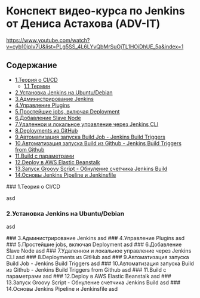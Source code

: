 # Конспект видео-курса по Jenkins от Дениса Астахова (ADV-IT)

https://www.youtube.com/watch?v=cyb10iplv7U&list=PLg5SS_4L6LYvQbMrSuOjTL1HOiDhUE_5a&index=1


## Содержание

<!--ts-->
* [1.Теория о CI/CD](#theory)
    * [1.1 Термин](#termin)
* [2.Установка Jenkins на Ubuntu/Debian](#install)  
* [3.Администрирование Jenkins](#admin)  
* [4.Управление Plugins](#plugins)  
* [5.Простейшие jobs, включая Deployment](#simple_job)  
* [6.Добавление Slave Node](#slave_node)  
* [7.Удаленнои и локальное управление через Jenkins CLI](#cli)  
* [8.Deployments из GitHub](#deploy_github)  
* [9.Автоматизация запуска Build Job - Jenkins Build Triggers](#automate_run)  
* [10.Автоматизация запуска Build из Github - Jenkins Build Triggers from Github](#automate_run_github)  
* [11.Build с параметрами](#build_parameters)  
* [12.Deploy в AWS Elastic Beanstalk](#aws_elastic)  
* [13.Запуск Groovy Script - Обнуление счетчика Jenkins Build](#groovy)  
* [14.Основы Jenkins Pipeline и Jenkinsfile](#pipeline)  
<!--te-->

<a name="theory"/>
### 1.Теория о CI/CD 

asd
<a name="install"/>
### 2.Установка Jenkins на Ubuntu/Debian  

asd

<a name="admin"/>
### 3.Администрирование Jenkins  
asd

<a name="plugins"/>
### 4.Управление Plugins  
asd

<a name="simple_job"/>
### 5.Простейшие jobs, включая Deployment  
asd

<a name="slave_node"/>
### 6.Добавление Slave Node  
asd

<a name="cli"/>
### 7.Удаленнои и локальное управление через Jenkins CLI  
asd

<a name="deploy_github"/>
### 8.Deployments из GitHub  
asd

<a name="automate_run"/>
### 9.Автоматизация запуска Build Job - Jenkins Build Triggers  
asd

<a name="automate_run_github"/>
### 10.Автоматизация запуска Build из Github - Jenkins Build Triggers from Github  
asd

<a name="build_parameters"/>
### 11.Build с параметрами  
asd

<a name="aws_elastic"/>
### 12.Deploy в AWS Elastic Beanstalk  
asd

<a name="groovy"/>
### 13.Запуск Groovy Script - Обнуление счетчика Jenkins Build  
asd

<a name="pipeline"/>
### 14.Основы Jenkins Pipeline и Jenkinsfile  
asd


  

